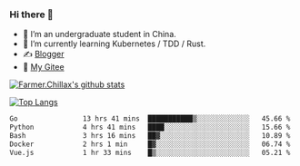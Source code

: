 ### Hi there 👋

- 🔭 I’m an undergraduate student in China.
- 🌱 I’m currently learning Kubernetes / TDD / Rust.
- ✍️ [Blogger](https://blog.farmer233.top)
- 🤔 [My Gitee](https://gitee.com/Farmer-chong)


[![Farmer.Chillax's github stats](https://github-readme-stats.vercel.app/api?username=FarmerChillax)](https://github.com/anuraghazra/github-readme-stats)

[![Top Langs](https://github-readme-stats.vercel.app/api/top-langs/?username=FarmerChillax&layout=compact&hide=html,css,javascript)](https://github.com/anuraghazra/github-readme-stats)


<a href="https://wakatime.com/@Farmer"> </a>
          <!--START_SECTION:waka-->

```txt
Go                13 hrs 41 mins  ███████████▒░░░░░░░░░░░░░   45.66 %
Python            4 hrs 41 mins   ████░░░░░░░░░░░░░░░░░░░░░   15.66 %
Bash              3 hrs 16 mins   ██▓░░░░░░░░░░░░░░░░░░░░░░   10.89 %
Docker            2 hrs 1 min     █▓░░░░░░░░░░░░░░░░░░░░░░░   06.74 %
Vue.js            1 hr 33 mins    █▒░░░░░░░░░░░░░░░░░░░░░░░   05.21 %
```

<!--END_SECTION:waka-->



<!--
**Farmer-chong/Farmer-chong** is a ✨ _special_ ✨ repository because its `README.md` (this file) appears on your GitHub profile.

Here are some ideas to get you started:

- 🔭 I’m currently working on ...
- 🌱 I’m currently learning ...
- 👯 I’m looking to collaborate on ...
- 🤔 I’m looking for help with ...
- 💬 Ask me about ...
- 📫 How to reach me: ...
- 😄 Pronouns: ...
- ⚡ Fun fact: ...
-->

